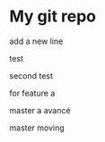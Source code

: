 # My git repo
add a new line 

test 

second test 

for feature a

master a avancé 

master moving 
